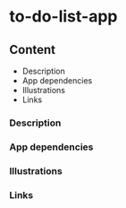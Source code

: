 # to-do-list-app

## Content
- Description
- App dependencies
- Illustrations
- Links

### Description

### App dependencies

### Illustrations

### Links
